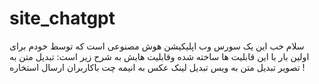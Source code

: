 # site_chatgpt
سلام خب این یک سورس  وب اپلیکیشن هوش مصنوعی است که توسط خودم برای اولین بار با این قابلیت ها ساخته شده وقابلیت هایش به شرح زیر است:
تبدیل متن به تصویر
تبدیل متن به ویس
تبدیل لینک عکس به انیمه
چت باکاربران
ارسال استخاره !


